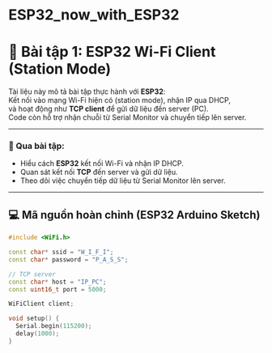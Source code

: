 # ESP32_now_with_ESP32

# 🧠 Bài tập 1: ESP32 Wi-Fi Client (Station Mode)

Tài liệu này mô tả bài tập thực hành với **ESP32**:  
Kết nối vào mạng Wi-Fi hiện có (station mode), nhận IP qua DHCP,  
và hoạt động như **TCP client** để gửi dữ liệu đến server (PC).  
Code còn hỗ trợ nhận chuỗi từ Serial Monitor và chuyển tiếp lên server.

---

### 🎯 Qua bài tập:
- Hiểu cách **ESP32** kết nối Wi-Fi và nhận IP DHCP.  
- Quan sát kết nối **TCP** đến server và gửi dữ liệu.  
- Theo dõi việc chuyển tiếp dữ liệu từ Serial Monitor lên server.

---

## 💻 Mã nguồn hoàn chỉnh (ESP32 Arduino Sketch)
```cpp
#include <WiFi.h>

const char* ssid = "W_I_F_I";
const char* password = "P_A_S_S";

// TCP server
const char* host = "IP_PC";
const uint16_t port = 5000;

WiFiClient client;

void setup() {
  Serial.begin(115200);
  delay(1000);
}
